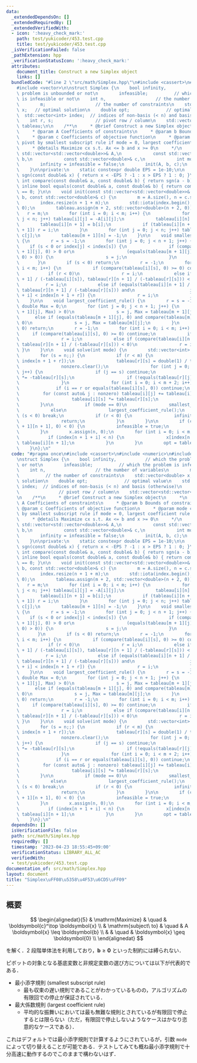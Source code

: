 ```yaml
---
data:
  _extendedDependsOn: []
  _extendedRequiredBy: []
  _extendedVerifiedWith:
  - icon: ':heavy_check_mark:'
    path: test/yukicoder/453.test.cpp
    title: test/yukicoder/453.test.cpp
  _isVerificationFailed: false
  _pathExtension: hpp
  _verificationStatusIcon: ':heavy_check_mark:'
  attributes:
    document_title: Construct a new Simplex object
    links: []
  bundledCode: "#line 2 \"src/math/Simplex.hpp\"\n#include <cassert>\n#include <numeric>\n\
    #include <vector>\n\nstruct Simplex {\n    bool infinity,           // which the\
    \ problem is unbounded or not\n        infeasible;          // which the problem\
    \ is infeasible or not\n    int n,                   // the number of variables\n\
    \        m;                   // the number of constraints\n    std::vector<double>\
    \ x;   // optimal solution\n    double opt;              // optimal value\n  \
    \  std::vector<int> index;  // indices of non-basis (< n) and basis (otherwise)\n\
    \    int r, s;                // pivot row / column\n    std::vector<std::vector<double>>\
    \ tableau;\n\n    /**\n     * @brief Construct a new Simplex object\n     *\n\
    \     * @param A Coefficients of constraints\n     * @param b Bounds of constraints\n\
    \     * @param c Coefficients of objective function\n     * @param mode choose\
    \ pivot by smallest subscript rule if mode = 0, largest coefficient rule otherwise\n\
    \     * @details Maximize cx s.t. Ax <= b and x >= 0\n     */\n    Simplex(const\
    \ std::vector<std::vector<double>>& A,\n            const std::vector<double>&\
    \ b,\n            const std::vector<double>& c,\n            int mode = 0) {\n\
    \        infinity = infeasible = false;\n        init(A, b, c);\n        solve(mode);\n\
    \    }\n\nprivate:\n    static constexpr double EPS = 1e-10;\n\n    inline int\
    \ sgn(const double& x) { return x < -EPS ? -1 : x > EPS ? 1 : 0; }\n\n    inline\
    \ int compare(const double& a, const double& b) { return sgn(a - b); }\n\n   \
    \ inline bool equals(const double& a, const double& b) { return compare(a, b)\
    \ == 0; }\n\n    void init(const std::vector<std::vector<double>>& A, const std::vector<double>&\
    \ b, const std::vector<double>& c) {\n        m = A.size(), n = c.size();\n\n\
    \        index.resize(n + 1 + m);\n        std::iota(index.begin(), index.end(),\
    \ 0);\n        tableau.assign(m + 2, std::vector<double>(n + 2, 0));\n\n     \
    \   r = m;\n        for (int i = 0; i < m; i++) {\n            for (int j = 0;\
    \ j < n; j++) tableau[i][j] = -A[i][j];\n            tableau[i][n] = 1;\n    \
    \        tableau[i][n + 1] = b[i];\n            if (tableau[i][n + 1] < tableau[r][n\
    \ + 1]) r = i;\n        }\n        for (int j = 0; j < n; j++) tableau[m][j] =\
    \ c[j];\n        tableau[m + 1][n] = -1;\n    }\n\n    void smallest_subscript_rule()\
    \ {\n        r = s = -1;\n        for (int j = 0; j < n + 1; j++) {\n        \
    \    if (s < 0 or index[j] < index[s]) {\n                if (compare(tableau[m\
    \ + 1][j], 0) > 0 or\n                    (equals(tableau[m + 1][j], 0) and compare(tableau[m][j],\
    \ 0) > 0)) {\n                    s = j;\n                }\n            }\n \
    \       }\n        if (s < 0) return;\n        r = -1;\n        for (int i = 0;\
    \ i < m; i++) {\n            if (compare(tableau[i][s], 0) >= 0) continue;\n \
    \           if (r < 0)\n                r = i;\n            else if (compare(tableau[i][n\
    \ + 1] / (-tableau[i][s]), tableau[r][n + 1] / (-tableau[r][s])) < 0)\n      \
    \          r = i;\n            else if (equals(tableau[i][n + 1] / (-tableau[i][s]),\
    \ tableau[r][n + 1] / (-tableau[r][s])) and\n                     index[n + 1\
    \ + i] < index[n + 1 + r]) {\n                r = i;\n            }\n        }\n\
    \    }\n\n    void largest_coefficient_rule() {\n        r = s = -1;\n       \
    \ double Max = 0;\n        for (int j = 0; j < n + 1; j++) {\n            if (compare(tableau[m\
    \ + 1][j], Max) > 0)\n                s = j, Max = tableau[m + 1][j];\n      \
    \      else if (equals(tableau[m + 1][j], 0) and compare(tableau[m][j], Max) >\
    \ 0)\n                s = j, Max = tableau[m][j];\n        }\n        if (s <\
    \ 0) return;\n        r = -1;\n        for (int i = 0; i < m; i++) {\n       \
    \     if (compare(tableau[i][s], 0) >= 0) continue;\n            if (r < 0)\n\
    \                r = i;\n            else if (compare(tableau[i][n + 1] / (-tableau[i][s]),\
    \ tableau[r][n + 1] / (-tableau[r][s])) < 0)\n                r = i;\n       \
    \ }\n    }\n\n    void solve(int mode) {\n        std::vector<int> nonzero;\n\
    \        for (s = n;;) {\n            if (r < m) {\n                std::swap(index[s],\
    \ index[n + 1 + r]);\n                tableau[r][s] = double(1) / tableau[r][s];\n\
    \                nonzero.clear();\n                for (int j = 0; j < n + 2;\
    \ j++) {\n                    if (j == s) continue;\n                    tableau[r][j]\
    \ *= -tableau[r][s];\n                    if (!equals(tableau[r][j], 0)) nonzero.emplace_back(j);\n\
    \                }\n                for (int i = 0; i < m + 2; i++) {\n      \
    \              if (i == r or equals(tableau[i][s], 0)) continue;\n           \
    \         for (const auto& j : nonzero) tableau[i][j] += tableau[i][s] * tableau[r][j];\n\
    \                    tableau[i][s] *= tableau[r][s];\n                }\n    \
    \        }\n\n            if (mode == 0)\n                smallest_subscript_rule();\n\
    \            else\n                largest_coefficient_rule();\n            if\
    \ (s < 0) break;\n            if (r < 0) {\n                infinity = true;\n\
    \                return;\n            }\n        }\n\n        if (compare(tableau[m\
    \ + 1][n + 1], 0) < 0) {\n            infeasible = true;\n            return;\n\
    \        }\n        x.assign(n, 0);\n        for (int i = 0; i < m; i++) {\n \
    \           if (index[n + 1 + i] < n) {\n                x[index[n + 1 + i]] =\
    \ tableau[i][n + 1];\n            }\n        }\n        opt = tableau[m][n + 1];\n\
    \    }\n};\n"
  code: "#pragma once\n#include <cassert>\n#include <numeric>\n#include <vector>\n\
    \nstruct Simplex {\n    bool infinity,           // which the problem is unbounded\
    \ or not\n        infeasible;          // which the problem is infeasible or not\n\
    \    int n,                   // the number of variables\n        m;         \
    \          // the number of constraints\n    std::vector<double> x;   // optimal\
    \ solution\n    double opt;              // optimal value\n    std::vector<int>\
    \ index;  // indices of non-basis (< n) and basis (otherwise)\n    int r, s; \
    \               // pivot row / column\n    std::vector<std::vector<double>> tableau;\n\
    \n    /**\n     * @brief Construct a new Simplex object\n     *\n     * @param\
    \ A Coefficients of constraints\n     * @param b Bounds of constraints\n     *\
    \ @param c Coefficients of objective function\n     * @param mode choose pivot\
    \ by smallest subscript rule if mode = 0, largest coefficient rule otherwise\n\
    \     * @details Maximize cx s.t. Ax <= b and x >= 0\n     */\n    Simplex(const\
    \ std::vector<std::vector<double>>& A,\n            const std::vector<double>&\
    \ b,\n            const std::vector<double>& c,\n            int mode = 0) {\n\
    \        infinity = infeasible = false;\n        init(A, b, c);\n        solve(mode);\n\
    \    }\n\nprivate:\n    static constexpr double EPS = 1e-10;\n\n    inline int\
    \ sgn(const double& x) { return x < -EPS ? -1 : x > EPS ? 1 : 0; }\n\n    inline\
    \ int compare(const double& a, const double& b) { return sgn(a - b); }\n\n   \
    \ inline bool equals(const double& a, const double& b) { return compare(a, b)\
    \ == 0; }\n\n    void init(const std::vector<std::vector<double>>& A, const std::vector<double>&\
    \ b, const std::vector<double>& c) {\n        m = A.size(), n = c.size();\n\n\
    \        index.resize(n + 1 + m);\n        std::iota(index.begin(), index.end(),\
    \ 0);\n        tableau.assign(m + 2, std::vector<double>(n + 2, 0));\n\n     \
    \   r = m;\n        for (int i = 0; i < m; i++) {\n            for (int j = 0;\
    \ j < n; j++) tableau[i][j] = -A[i][j];\n            tableau[i][n] = 1;\n    \
    \        tableau[i][n + 1] = b[i];\n            if (tableau[i][n + 1] < tableau[r][n\
    \ + 1]) r = i;\n        }\n        for (int j = 0; j < n; j++) tableau[m][j] =\
    \ c[j];\n        tableau[m + 1][n] = -1;\n    }\n\n    void smallest_subscript_rule()\
    \ {\n        r = s = -1;\n        for (int j = 0; j < n + 1; j++) {\n        \
    \    if (s < 0 or index[j] < index[s]) {\n                if (compare(tableau[m\
    \ + 1][j], 0) > 0 or\n                    (equals(tableau[m + 1][j], 0) and compare(tableau[m][j],\
    \ 0) > 0)) {\n                    s = j;\n                }\n            }\n \
    \       }\n        if (s < 0) return;\n        r = -1;\n        for (int i = 0;\
    \ i < m; i++) {\n            if (compare(tableau[i][s], 0) >= 0) continue;\n \
    \           if (r < 0)\n                r = i;\n            else if (compare(tableau[i][n\
    \ + 1] / (-tableau[i][s]), tableau[r][n + 1] / (-tableau[r][s])) < 0)\n      \
    \          r = i;\n            else if (equals(tableau[i][n + 1] / (-tableau[i][s]),\
    \ tableau[r][n + 1] / (-tableau[r][s])) and\n                     index[n + 1\
    \ + i] < index[n + 1 + r]) {\n                r = i;\n            }\n        }\n\
    \    }\n\n    void largest_coefficient_rule() {\n        r = s = -1;\n       \
    \ double Max = 0;\n        for (int j = 0; j < n + 1; j++) {\n            if (compare(tableau[m\
    \ + 1][j], Max) > 0)\n                s = j, Max = tableau[m + 1][j];\n      \
    \      else if (equals(tableau[m + 1][j], 0) and compare(tableau[m][j], Max) >\
    \ 0)\n                s = j, Max = tableau[m][j];\n        }\n        if (s <\
    \ 0) return;\n        r = -1;\n        for (int i = 0; i < m; i++) {\n       \
    \     if (compare(tableau[i][s], 0) >= 0) continue;\n            if (r < 0)\n\
    \                r = i;\n            else if (compare(tableau[i][n + 1] / (-tableau[i][s]),\
    \ tableau[r][n + 1] / (-tableau[r][s])) < 0)\n                r = i;\n       \
    \ }\n    }\n\n    void solve(int mode) {\n        std::vector<int> nonzero;\n\
    \        for (s = n;;) {\n            if (r < m) {\n                std::swap(index[s],\
    \ index[n + 1 + r]);\n                tableau[r][s] = double(1) / tableau[r][s];\n\
    \                nonzero.clear();\n                for (int j = 0; j < n + 2;\
    \ j++) {\n                    if (j == s) continue;\n                    tableau[r][j]\
    \ *= -tableau[r][s];\n                    if (!equals(tableau[r][j], 0)) nonzero.emplace_back(j);\n\
    \                }\n                for (int i = 0; i < m + 2; i++) {\n      \
    \              if (i == r or equals(tableau[i][s], 0)) continue;\n           \
    \         for (const auto& j : nonzero) tableau[i][j] += tableau[i][s] * tableau[r][j];\n\
    \                    tableau[i][s] *= tableau[r][s];\n                }\n    \
    \        }\n\n            if (mode == 0)\n                smallest_subscript_rule();\n\
    \            else\n                largest_coefficient_rule();\n            if\
    \ (s < 0) break;\n            if (r < 0) {\n                infinity = true;\n\
    \                return;\n            }\n        }\n\n        if (compare(tableau[m\
    \ + 1][n + 1], 0) < 0) {\n            infeasible = true;\n            return;\n\
    \        }\n        x.assign(n, 0);\n        for (int i = 0; i < m; i++) {\n \
    \           if (index[n + 1 + i] < n) {\n                x[index[n + 1 + i]] =\
    \ tableau[i][n + 1];\n            }\n        }\n        opt = tableau[m][n + 1];\n\
    \    }\n};\n"
  dependsOn: []
  isVerificationFile: false
  path: src/math/Simplex.hpp
  requiredBy: []
  timestamp: '2023-04-23 18:55:45+09:00'
  verificationStatus: LIBRARY_ALL_AC
  verifiedWith:
  - test/yukicoder/453.test.cpp
documentation_of: src/math/Simplex.hpp
layout: document
title: "Simplex\uFF08\u5358\u4F53\u6CD5\uFF09"
---
```


## 概要
$$
\begin{alignedat}{5}
    & \mathrm{Maximize}     & \quad & \boldsymbol{c}^\top \boldsymbol{x}    \\
    & \mathrm{subject\ to}  & \quad & A \boldsymbol{x} \leq \boldsymbol{b}  \\
    &                       & \quad & \boldsymbol{x} \geq \boldsymbol{0}    \\
\end{alignedat}
$$

を解く．2 段階単体法を利用しており，$\boldsymbol{b} \geq \boldsymbol{0}$ といった制約には縛られない．

ピボットの対象となる基底変数と非規定変数の選び方については以下が代表的である．

- 最小添字規則 (smallest subscript rule)
  - 最も収束の遅い規則であることがわかっているものの，アルゴリズムの有限回での停止が保証されている．
- 最大係数規則 (largest coefficient rule)
  - 平均的な振舞いにおいては最も無難な規則とされているが有限回で停止するとは限らない（ただ，有限回で停止しないようなケースはかなり恣意的なケースである）．

これはデフォルトでは最小添字規則で計算するようにされているが，引数 `mode` によって切り替えることが可能である．テストしてみても概ね最小添字規則で十分高速に動作するのでこのままで構わないはず．
